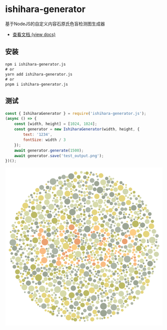 # ishihara-generator
基于NodeJS的自定义内容石原氏色盲检测图生成器

- [查看文档 (view docs)](docs/classes/IshiharaGenerator.md)

## 安装

```shell
npm i ishihara-generator.js
# or
yarn add ishihara-generator.js
# or
pnpm i ishihara-generator.js
```

## 测试

```javascript
const { IshiharaGenerator } = require('ishihara-generator.js');
(async () => {
    const [width, height] = [1024, 1024];
    const generator = new IshiharaGenerator(width, height, {
        text: '1234',
        fontSize: width / 3
    });
    await generator.generate(1500);
    await generator.save('test_output.png');
})();
```

![test_output.png](test_output.png)